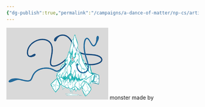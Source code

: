 ```yaml
---
{"dg-publish":true,"permalink":"/campaigns/a-dance-of-matter/np-cs/artic-roaper/"}
---
```


![attachments/Arctic_Roper.png|Arctic_Roper|400](/img/user/attachments/Arctic_Roper.png)
monster made by 